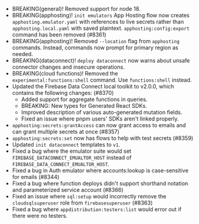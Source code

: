 - BREAKING(general)! Removed support for node 18.
- BREAKING(apphosting)! `init emulators` App Hosting flow now creates `apphosting.emulator.yaml` with references to live secrets rather than `apphosting.local.yaml` with saved plaintext. `apphosting:config:export` command has been removed (#8361)
- BREAKING(apphosting)! Removed `--location` flag from `apphosting` commands. Instead, commands now prompt for primary region as needed.
- BREAKING(dataconnect)! `deploy dataconnect` now warns about unsafe connector changes and insecure operations.
- BREAKING(cloud functions)! Removed the `experimental:functions:shell` command. Use `functions:shell` instead.
- Updated the Firebase Data Connect local toolkit to v2.0.0, which contains the following changes: (#8370)
  - Added support for aggregate functions in queries.
  - BREAKING: New types for Generated React SDKs.
  - Improved description of various auto-generated mutation fields.
  - Fixed an issue where pnpm users' SDKs aren't linked properly.
- `apphosting:secrets:grantAccess` can now grant access to emails and can grant multiple secrets at once (#8357)
- `apphosting:secrets:set` now has flows to help with test secrets (#8359)
- Updated `init dataconnect` templates to `v1`.
- Fixed a bug where the emulator suite would set `FIREBASE_DATACONNECT_EMUALTOR_HOST` instead of `FIREBASE_DATA_CONNECT_EMUALTOR_HOST`.
- Fixed a bug in Auth emulator where accounts:lookup is case-sensitive for emails (#8344)
- Fixed a bug where function deploys didn't support shorthand notation and parameterized service account (#8366)
- Fixed an issue where `sql:setup` would incorrectly remove the `cloudsqlsuperuser` role from `firebasesuperuser` (#8363)
- Fixed a bug where `appdistribution:testers:list` would error out if there were no testers.

